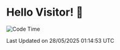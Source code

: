 # Hello Visitor! 👋

<!--START_SECTION:waka-->
![Code Time](http://img.shields.io/badge/Code%20Time-108%20hrs%2037%20mins-blue)


 Last Updated on 28/05/2025 01:14:53 UTC
<!--END_SECTION:waka-->
